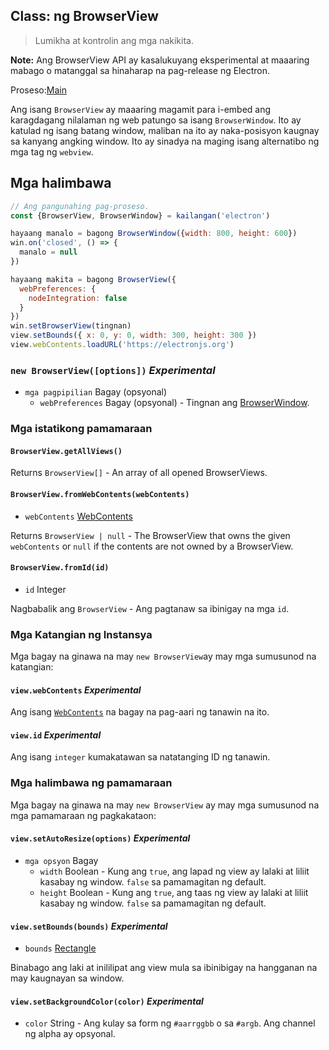## Class: ng BrowserView

> Lumikha at kontrolin ang mga nakikita.

**Note:** Ang BrowserView API ay kasalukuyang eksperimental at maaaring mabago o matanggal sa hinaharap na pag-release ng Electron.

Proseso:[Main](../glossary.md#main-process)

Ang isang `BrowserView` ay maaaring magamit para i-embed ang karagdagang nilalaman ng web patungo sa isang `BrowserWindow`. Ito ay katulad ng isang batang window, maliban na ito ay naka-posisyon kaugnay sa kanyang angking window. Ito ay sinadya na maging isang alternatibo ng mga tag ng `webview`.

## Mga halimbawa

```javascript
// Ang pangunahing pag-proseso.
const {BrowserView, BrowserWindow} = kailangan('electron')

hayaang manalo = bagong BrowserWindow({width: 800, height: 600})
win.on('closed', () => {
  manalo = null
})

hayaang makita = bagong BrowserView({
  webPreferences: {
    nodeIntegration: false
  }
})
win.setBrowserView(tingnan)
view.setBounds({ x: 0, y: 0, width: 300, height: 300 })
view.webContents.loadURL('https://electronjs.org')
```

### `new BrowserView([options])` *Experimental*

* `mga pagpipilian` Bagay (opsyonal) 
  * `webPreferences` Bagay (opsyonal) - Tingnan ang [BrowserWindow](browser-window.md).

### Mga istatikong pamamaraan

#### `BrowserView.getAllViews()`

Returns `BrowserView[]` - An array of all opened BrowserViews.

#### `BrowserView.fromWebContents(webContents)`

* `webContents` [WebContents](web-contents.md)

Returns `BrowserView | null` - The BrowserView that owns the given `webContents` or `null` if the contents are not owned by a BrowserView.

#### `BrowserView.fromId(id)`

* `id` Integer

Nagbabalik ang `BrowserView` - Ang pagtanaw sa ibinigay na mga `id`.

### Mga Katangian ng Instansya

Mga bagay na ginawa na may `new BrowserView`ay may mga sumusunod na katangian:

#### `view.webContents` *Experimental*

Ang isang [`WebContents`](web-contents.md) na bagay na pag-aari ng tanawin na ito.

#### `view.id` *Experimental*

Ang isang `integer` kumakatawan sa natatanging ID ng tanawin.

### Mga halimbawa ng pamamaraan

Mga bagay na ginawa na may `new BrowserView` ay may mga sumusunod na mga pamamaraan ng pagkakataon:

#### `view.setAutoResize(options)` *Experimental*

* `mga opsyon` Bagay 
  * `width` Boolean - Kung ang `true`, ang lapad ng view ay lalaki at liliit kasabay ng window. `false` sa pamamagitan ng default.
  * `height` Boolean - Kung ang `true`, ang taas ng view ay lalaki at liliit kasabay ng window. `false` sa pamamagitan ng default.

#### `view.setBounds(bounds)` *Experimental*

* `bounds` [Rectangle](structures/rectangle.md)

Binabago ang laki at inililipat ang view mula sa ibinibigay na hangganan na may kaugnayan sa window.

#### `view.setBackgroundColor(color)` *Experimental*

* `color` String - Ang kulay sa form ng `#aarrggbb` o sa `#argb`. Ang channel ng alpha ay opsyonal.